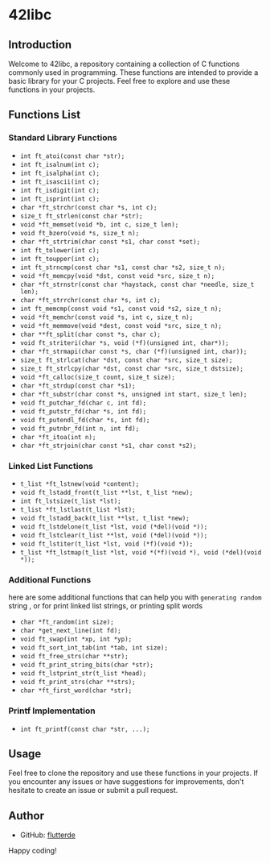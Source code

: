 # 42libc

## Introduction
Welcome to 42libc, a repository containing a collection of C functions commonly used in programming. These functions are intended to provide a basic library for your C projects. Feel free to explore and use these functions in your projects.

## Functions List

### Standard Library Functions
- `int ft_atoi(const char *str);`
- `int ft_isalnum(int c);`
- `int ft_isalpha(int c);`
- `int ft_isascii(int c);`
- `int ft_isdigit(int c);`
- `int ft_isprint(int c);`
- `char *ft_strchr(const char *s, int c);`
- `size_t ft_strlen(const char *str);`
- `void *ft_memset(void *b, int c, size_t len);`
- `void ft_bzero(void *s, size_t n);`
- `char *ft_strtrim(char const *s1, char const *set);`
- `int ft_tolower(int c);`
- `int ft_toupper(int c);`
- `int ft_strncmp(const char *s1, const char *s2, size_t n);`
- `void *ft_memcpy(void *dst, const void *src, size_t n);`
- `char *ft_strnstr(const char *haystack, const char *needle, size_t len);`
- `char *ft_strrchr(const char *s, int c);`
- `int ft_memcmp(const void *s1, const void *s2, size_t n);`
- `void *ft_memchr(const void *s, int c, size_t n);`
- `void *ft_memmove(void *dest, const void *src, size_t n);`
- `char **ft_split(char const *s, char c);`
- `void ft_striteri(char *s, void (*f)(unsigned int, char*));`
- `char *ft_strmapi(char const *s, char (*f)(unsigned int, char));`
- `size_t ft_strlcat(char *dst, const char *src, size_t size);`
- `size_t ft_strlcpy(char *dst, const char *src, size_t dstsize);`
- `void *ft_calloc(size_t count, size_t size);`
- `char *ft_strdup(const char *s1);`
- `char *ft_substr(char const *s, unsigned int start, size_t len);`
- `void ft_putchar_fd(char c, int fd);`
- `void ft_putstr_fd(char *s, int fd);`
- `void ft_putendl_fd(char *s, int fd);`
- `void ft_putnbr_fd(int n, int fd);`
- `char *ft_itoa(int n);`
- `char *ft_strjoin(char const *s1, char const *s2);`

### Linked List Functions
- `t_list *ft_lstnew(void *content);`
- `void ft_lstadd_front(t_list **lst, t_list *new);`
- `int ft_lstsize(t_list *lst);`
- `t_list *ft_lstlast(t_list *lst);`
- `void ft_lstadd_back(t_list **lst, t_list *new);`
- `void ft_lstdelone(t_list *lst, void (*del)(void *));`
- `void ft_lstclear(t_list **lst, void (*del)(void *));`
- `void ft_lstiter(t_list *lst, void (*f)(void *));`
- `t_list *ft_lstmap(t_list *lst, void *(*f)(void *), void (*del)(void *));`

### Additional Functions
here are some additional functions that can help you with `generating random` string , or for print linked list strings, or printing split words

- `char *ft_random(int size);`
- `char *get_next_line(int fd);`
- `void	ft_swap(int *xp, int *yp);`
- `void	ft_sort_int_tab(int *tab, int size);`
- `void	ft_free_strs(char **str);`
- `void	ft_print_string_bits(char *str);`
- `void	ft_lstprint_str(t_list *head);`
- `void	ft_print_strs(char **strs);`
- `char	*ft_first_word(char *str);`

### Printf Implementation
- `int ft_printf(const char *str, ...);`

## Usage
Feel free to clone the repository and use these functions in your projects. If you encounter any issues or have suggestions for improvements, don't hesitate to create an issue or submit a pull request.

## Author
- GitHub: [flutterde](https://github.com/flutterde)

Happy coding!
